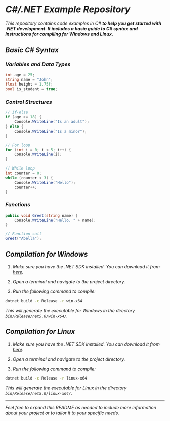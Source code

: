 <!-- Autor: Daniel Benjamin Perez Morales -->
<!-- GitHub: https://github.com/DanielPerezMoralesDev13 -->
<!-- Correo electrónico: danielperezdev@proton.me  -->
# ***C#/.NET Example Repository***

*This repository contains code examples in C#* ***to help you get started with .NET development. It includes a basic guide to C# syntax and instructions for compiling for Windows and Linux.***

## ***Basic C# Syntax***

### ***Variables and Data Types***

```csharp
int age = 25;
string name = "John";
float height = 1.75f;
bool is_student = true;
```

### ***Control Structures***

```csharp
// If-else
if (age >= 18) {
    Console.WriteLine("Is an adult");
} else {
    Console.WriteLine("Is a minor");
}

// For loop
for (int i = 0; i < 5; i++) {
    Console.WriteLine(i);
}

// While loop
int counter = 0;
while (counter < 3) {
    Console.WriteLine("Hello");
    counter++;
}
```

### ***Functions***

```csharp
public void Greet(string name) {
    Console.WriteLine("Hello, " + name);
}

// Function call
Greet("Abella");
```

## ***Compilation for Windows***

1. *Make sure you have the .NET SDK installed. You can download it from [here](https://dotnet.microsoft.com/download).*

2. *Open a terminal and navigate to the project directory.*

3. *Run the following command to compile:*

```bash
dotnet build -c Release -r win-x64
```

*This will generate the executable for Windows in the directory `bin/Release/net5.0/win-x64/`.*

## ***Compilation for Linux***

1. *Make sure you have the .NET SDK installed. You can download it from [here](https://dotnet.microsoft.com/download).*

2. *Open a terminal and navigate to the project directory.*

3. *Run the following command to compile:*

```bash
dotnet build -c Release -r linux-x64
```

*This will generate the executable for Linux in the directory `bin/Release/net5.0/linux-x64/`.*

---

*Feel free to expand this README as needed to include more information about your project or to tailor it to your specific needs.*
